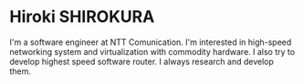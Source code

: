 
# Hiroki SHIROKURA

I'm a software engineer at NTT Comunication.
I'm interested in high-speed networking system and virtualization
with commodity hardware. I also try to develop highest speed
software router. I always research and develop them.


